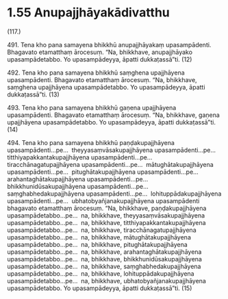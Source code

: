 # 1.55 Anupajjhāyakādivatthu

(117.)

491\. Tena kho pana samayena bhikkhū anupajjhāyakaṃ upasampādenti. Bhagavato etamatthaṃ ārocesuṃ. “Na, bhikkhave, anupajjhāyako upasampādetabbo. Yo upasampādeyya, āpatti dukkaṭassā”ti. (12)

492\. Tena kho pana samayena bhikkhū saṃghena upajjhāyena upasampādenti. Bhagavato etamatthaṃ ārocesuṃ. “Na, bhikkhave, saṃghena upajjhāyena upasampādetabbo. Yo upasampādeyya, āpatti dukkaṭassā”ti. (13)

493\. Tena kho pana samayena bhikkhū gaṇena upajjhāyena upasampādenti. Bhagavato etamatthaṃ ārocesuṃ. “Na, bhikkhave, gaṇena upajjhāyena upasampādetabbo. Yo upasampādeyya, āpatti dukkaṭassā”ti. (14)

494\. Tena kho pana samayena bhikkhū paṇḍakupajjhāyena upasampādenti…pe…  theyyasaṃvāsakupajjhāyena upasampādenti…pe…  titthiyapakkantakupajjhāyena upasampādenti…pe…  tiracchānagatupajjhāyena upasampādenti…pe…  mātughātakupajjhāyena upasampādenti…pe…  pitughātakupajjhāyena upasampādenti…pe…  arahantaghātakupajjhāyena upasampādenti…pe…  bhikkhunidūsakupajjhāyena upasampādenti…pe…  saṃghabhedakupajjhāyena upasampādenti…pe…  lohituppādakupajjhāyena upasampādenti…pe…  ubhatobyañjanakupajjhāyena upasampādenti bhagavato etamatthaṃ ārocesuṃ. “Na, bhikkhave, paṇḍakupajjhāyena upasampādetabbo…pe…  na, bhikkhave, theyyasaṃvāsakupajjhāyena upasampādetabbo…pe…  na, bhikkhave, titthiyapakkantakupajjhāyena upasampādetabbo…pe…  na, bhikkhave, tiracchānagatupajjhāyena upasampādetabbo…pe…  na, bhikkhave, mātughātakupajjhāyena upasampādetabbo…pe…  na, bhikkhave, pitughātakupajjhāyena upasampādetabbo…pe…  na, bhikkhave, arahantaghātakupajjhāyena upasampādetabbo…pe…  na, bhikkhave, bhikkhunidūsakupajjhāyena upasampādetabbo…pe…  na, bhikkhave, saṃghabhedakupajjhāyena upasampādetabbo…pe…  na, bhikkhave, lohituppādakupajjhāyena upasampādetabbo…pe…  na, bhikkhave, ubhatobyañjanakupajjhāyena upasampādetabbo. Yo upasampādeyya, āpatti dukkaṭassā”ti. (15)

